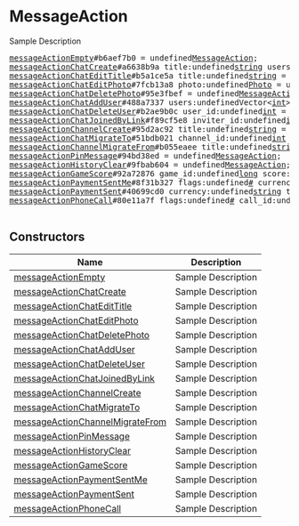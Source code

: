 # MessageAction

Sample Description

<pre>
<a href="../constructor/messageActionEmpty">messageActionEmpty</a>#b6aef7b0 = undefined<a href="../type/MessageAction.md">MessageAction</a>;
<a href="../constructor/messageActionChatCreate">messageActionChatCreate</a>#a6638b9a title:undefined<a href="../type/string.md">string</a> users:undefinedVector&lt;<a href="../type/int.md">int</a>&gt; = undefined<a href="../type/MessageAction.md">MessageAction</a>;
<a href="../constructor/messageActionChatEditTitle">messageActionChatEditTitle</a>#b5a1ce5a title:undefined<a href="../type/string.md">string</a> = undefined<a href="../type/MessageAction.md">MessageAction</a>;
<a href="../constructor/messageActionChatEditPhoto">messageActionChatEditPhoto</a>#7fcb13a8 photo:undefined<a href="../type/Photo.md">Photo</a> = undefined<a href="../type/MessageAction.md">MessageAction</a>;
<a href="../constructor/messageActionChatDeletePhoto">messageActionChatDeletePhoto</a>#95e3fbef = undefined<a href="../type/MessageAction.md">MessageAction</a>;
<a href="../constructor/messageActionChatAddUser">messageActionChatAddUser</a>#488a7337 users:undefinedVector&lt;<a href="../type/int.md">int</a>&gt; = undefined<a href="../type/MessageAction.md">MessageAction</a>;
<a href="../constructor/messageActionChatDeleteUser">messageActionChatDeleteUser</a>#b2ae9b0c user_id:undefined<a href="../type/int.md">int</a> = undefined<a href="../type/MessageAction.md">MessageAction</a>;
<a href="../constructor/messageActionChatJoinedByLink">messageActionChatJoinedByLink</a>#f89cf5e8 inviter_id:undefined<a href="../type/int.md">int</a> = undefined<a href="../type/MessageAction.md">MessageAction</a>;
<a href="../constructor/messageActionChannelCreate">messageActionChannelCreate</a>#95d2ac92 title:undefined<a href="../type/string.md">string</a> = undefined<a href="../type/MessageAction.md">MessageAction</a>;
<a href="../constructor/messageActionChatMigrateTo">messageActionChatMigrateTo</a>#51bdb021 channel_id:undefined<a href="../type/int.md">int</a> = undefined<a href="../type/MessageAction.md">MessageAction</a>;
<a href="../constructor/messageActionChannelMigrateFrom">messageActionChannelMigrateFrom</a>#b055eaee title:undefined<a href="../type/string.md">string</a> chat_id:undefined<a href="../type/int.md">int</a> = undefined<a href="../type/MessageAction.md">MessageAction</a>;
<a href="../constructor/messageActionPinMessage">messageActionPinMessage</a>#94bd38ed = undefined<a href="../type/MessageAction.md">MessageAction</a>;
<a href="../constructor/messageActionHistoryClear">messageActionHistoryClear</a>#9fbab604 = undefined<a href="../type/MessageAction.md">MessageAction</a>;
<a href="../constructor/messageActionGameScore">messageActionGameScore</a>#92a72876 game_id:undefined<a href="../type/long.md">long</a> score:undefined<a href="../type/int.md">int</a> = undefined<a href="../type/MessageAction.md">MessageAction</a>;
<a href="../constructor/messageActionPaymentSentMe">messageActionPaymentSentMe</a>#8f31b327 flags:undefined<a href="../type/#.md">#</a> currency:undefined<a href="../type/string.md">string</a> total_amount:undefined<a href="../type/long.md">long</a> payload:undefined<a href="../type/bytes.md">bytes</a> info:flags.0?<a href="../type/PaymentRequestedInfo.md">PaymentRequestedInfo</a> shipping_option_id:flags.1?<a href="../type/string.md">string</a> charge:undefined<a href="../type/PaymentCharge.md">PaymentCharge</a> = undefined<a href="../type/MessageAction.md">MessageAction</a>;
<a href="../constructor/messageActionPaymentSent">messageActionPaymentSent</a>#40699cd0 currency:undefined<a href="../type/string.md">string</a> total_amount:undefined<a href="../type/long.md">long</a> = undefined<a href="../type/MessageAction.md">MessageAction</a>;
<a href="../constructor/messageActionPhoneCall">messageActionPhoneCall</a>#80e11a7f flags:undefined<a href="../type/#.md">#</a> call_id:undefined<a href="../type/long.md">long</a> reason:flags.0?<a href="../type/PhoneCallDiscardReason.md">PhoneCallDiscardReason</a> duration:flags.1?<a href="../type/int.md">int</a> = undefined<a href="../type/MessageAction.md">MessageAction</a>;

</pre>

## Constructors

| Name | Description |
|------|-------------|
| [messageActionEmpty](../constructor/messageActionEmpty.md) | Sample Description |
| [messageActionChatCreate](../constructor/messageActionChatCreate.md) | Sample Description |
| [messageActionChatEditTitle](../constructor/messageActionChatEditTitle.md) | Sample Description |
| [messageActionChatEditPhoto](../constructor/messageActionChatEditPhoto.md) | Sample Description |
| [messageActionChatDeletePhoto](../constructor/messageActionChatDeletePhoto.md) | Sample Description |
| [messageActionChatAddUser](../constructor/messageActionChatAddUser.md) | Sample Description |
| [messageActionChatDeleteUser](../constructor/messageActionChatDeleteUser.md) | Sample Description |
| [messageActionChatJoinedByLink](../constructor/messageActionChatJoinedByLink.md) | Sample Description |
| [messageActionChannelCreate](../constructor/messageActionChannelCreate.md) | Sample Description |
| [messageActionChatMigrateTo](../constructor/messageActionChatMigrateTo.md) | Sample Description |
| [messageActionChannelMigrateFrom](../constructor/messageActionChannelMigrateFrom.md) | Sample Description |
| [messageActionPinMessage](../constructor/messageActionPinMessage.md) | Sample Description |
| [messageActionHistoryClear](../constructor/messageActionHistoryClear.md) | Sample Description |
| [messageActionGameScore](../constructor/messageActionGameScore.md) | Sample Description |
| [messageActionPaymentSentMe](../constructor/messageActionPaymentSentMe.md) | Sample Description |
| [messageActionPaymentSent](../constructor/messageActionPaymentSent.md) | Sample Description |
| [messageActionPhoneCall](../constructor/messageActionPhoneCall.md) | Sample Description |


